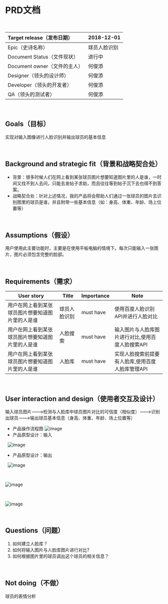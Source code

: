 # PRD文档

&nbsp;

Target release（发布日期） | 2018-12-01
:---|:---
Epic（史诗名称） | 球员人脸识别
Document Status（文件现状） | 进行中
Document owner（文件的主人） | 何俊添
Designer（领头的设计师） | 何俊添
Developer（领头的开发者） | 何俊添
QA（领头的测试者） | 何俊添

&nbsp;

## Goals（目标）
实现对输入图像进行人脸识别并输出球员的基本信息

&nbsp;

## Background and strategic fit（背景和战略契合处）
- 背景：很多时候人们在网上看到某张球员图片想要知道图片里的人是谁，一时间又找不到人去问，只能去发帖子求助，而且往往等到帖子沉下去也得不到答案。
- 战略契合处：针对上述情况，我的产品将会帮助人们通过一张球员的图片去识别图里的球员是谁，并且附带一些基本信息（如：身高、体重、年龄、场上位置等）

&nbsp;

## Assumptions（假设）
用户使用此主要功能时，主要是在使用平板电脑的情境下。每次只能输入一张图片，图片必须包含完整的脸部。

&nbsp;

## Requirements（需求）
User story | Title | Importance | Note
---|---|---|---
用户在网上看到某张球员图片想要知道图片里的人是谁 | 球员人脸识别 | must have | 使用百度人脸识别API并进行人脸对比
用户在网上看到某张球员图片想要知道图片里的人是谁 | 人脸搜索 | must have | 输入图片与人脸库图片进行对比,使用百度人脸搜索API
用户在网上看到某张球员图片想要知道图片里的人是谁 | 人脸库 | must have | 实现人脸搜索前提要有人脸库,使用百度人脸库管理API

&nbsp;

## User interaction and design（使用者交互及设计）
输入球员图片--->检测与人脸库中球员图片对比的可信度（相似度）--->识别出球员--->输出球员基本信息（身高、体重、年龄、场上位置等）
- 产品操作流程图
![image](https://github.com/Hejuntian/API_ML_AI/blob/master/images/%E7%90%83%E5%91%98%E8%AF%86%E5%88%AB%E6%93%8D%E4%BD%9C%E6%B5%81%E7%A8%8B.png)
- 产品原型设计：输入

&nbsp;
![image](https://github.com/Hejuntian/API_ML_AI/blob/master/images/%E7%90%83%E5%91%98%E8%AF%86%E5%88%AB%E8%BE%93%E5%85%A5.jpg)
- 产品原型设计：输出

&nbsp;
![image](https://github.com/Hejuntian/API_ML_AI/blob/master/images/%E7%90%83%E5%91%98%E8%AF%86%E5%88%AB%E8%BE%93%E5%87%BA.jpg)

&nbsp;

![image](https://github.com/Hejuntian/API_ML_AI/blob/master/images/%E4%BA%BA%E8%84%B8%E5%BA%93%E6%88%AA%E5%9B%BE.PNG)

&nbsp;

![image](https://github.com/Hejuntian/API_ML_AI/blob/master/images/%E4%BA%BA%E8%84%B8%E5%BA%93%E6%88%AA%E5%9B%BE2.PNG)

&nbsp;

## Questions（问题）
1. 如何建立人脸库？
2. 如何将输入图片与人脸库图片进行对比?
3. 如何根据图片里的球员调出这个球员的相关信息？

&nbsp;

## Not doing（不做）
球员的表情分析
